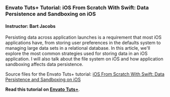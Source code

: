 ### Envato Tuts+ Tutorial: iOS From Scratch With Swift: Data Persistence and Sandboxing on iOS

#### Instructor: Bart Jacobs

Persisting data across application launches is a requirement that most iOS applications have, from storing user preferences in the defaults system to managing large data sets in a relational database. In this article, we'll explore the most common strategies used for storing data in an iOS application. I will also talk about the file system on iOS and how application sandboxing affects data persistence.

Source files for the Envato Tuts+ tutorial: [iOS From Scratch With Swift: Data Persistence and Sandboxing on iOS](http://code.tutsplus.com/tutorials/ios-from-scratch-with-swift-data-persistence-and-sandboxing-on-ios--cms-25505)

**Read this tutorial on [Envato Tuts+](https://code.tutsplus.com)**.
